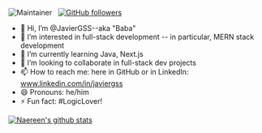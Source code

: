 ![Maintainer](https://img.shields.io/badge/maintainer-JavierGSS-blue) &nbsp; [![GitHub followers](https://img.shields.io/github/followers/JavierGSS.svg?style=social&label=Follow&maxAge=2592000)](https://github.com/JavierGSS?tab=followers)

- 👋 Hi, I’m @JavierGSS--aka "Baba"
- 👀 I’m interested in full-stack development -- in particular, MERN stack development
- 🌱 I’m currently learning Java, Next.js
- 💞️ I’m looking to collaborate in full-stack dev projects
- 📫 How to reach me: here in GitHub or in LinkedIn: www.linkedin.com/in/javiergss
- 😄 Pronouns: he/him
- ⚡ Fun fact: #LogicLover!

[![Naereen's github stats](https://github-readme-stats.vercel.app/api?username=JavierGSS&theme=blue-green)](https://github.com/anuraghazra/github-readme-stats)
<!---
JavierGSS/JavierGSS is a ✨ special ✨ repository because its `README.md` (this file) appears on your GitHub profile.
You can click the Preview link to take a look at your changes.
--->
